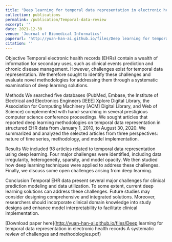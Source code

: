```yaml
---
title: "Deep learning for temporal data representation in electronic health records: A systematic review of challenges and methodologies"
collection: publications
permalink: /publication/Temporal-data-review
excerpt: ''
date: 2021-12-30
venue: 'Journal of Biomedical Informatics'
paperurl: 'http://yuan-han-ai.github.io/files/Deep learning for temporal data representation in electronic health records A systematic review of challenges and methodologies.pdf'
citation: ''
---
```

Objective
Temporal electronic health records (EHRs) contain a wealth of information for secondary uses, such as clinical events prediction and chronic disease management. However, challenges exist for temporal data representation. We therefore sought to identify these challenges and evaluate novel methodologies for addressing them through a systematic examination of deep learning solutions.

Methods
We searched five databases (PubMed, Embase, the Institute of Electrical and Electronics Engineers [IEEE] Xplore Digital Library, the Association for Computing Machinery [ACM] Digital Library, and Web of Science) complemented with hand-searching in several prestigious computer science conference proceedings. We sought articles that reported deep learning methodologies on temporal data representation in structured EHR data from January 1, 2010, to August 30, 2020. We summarized and analyzed the selected articles from three perspectives: nature of time series, methodology, and model implementation.

Results
We included 98 articles related to temporal data representation using deep learning. Four major challenges were identified, including data irregularity, heterogeneity, sparsity, and model opacity. We then studied how deep learning techniques were applied to address these challenges. Finally, we discuss some open challenges arising from deep learning.

Conclusion
Temporal EHR data present several major challenges for clinical prediction modeling and data utilization. To some extent, current deep learning solutions can address these challenges. Future studies may consider designing comprehensive and integrated solutions. Moreover, researchers should incorporate clinical domain knowledge into study designs and enhance model interpretability to facilitate clinical implementation.

[Download paper here](http://yuan-han-ai.github.io/files/Deep learning for temporal data representation in electronic health records A systematic review of challenges and methodologies.pdf)